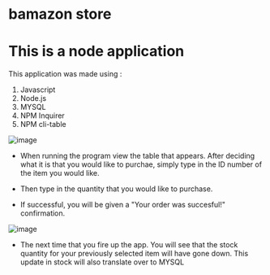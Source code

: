 # bamazon store #

# This is a node application #

This application was made using :
1. Javascript
2. Node.js
3. MYSQL
4. NPM Inquirer
5. NPM cli-table

![image](https://user-images.githubusercontent.com/40649236/47599940-8416e600-d97e-11e8-93fd-0ae1890a803d.png)

* When running the program view the table that appears. After deciding what it is that you would like to purchae, simply type in the ID number of the item you would like. 

* Then type in the quantity that you would like to purchase. 

* If successful, you will be given a "Your order was succesful!" confirmation. 

![image](https://user-images.githubusercontent.com/40649236/47599802-511f2300-d97b-11e8-9c61-f8cb679dc98f.png)

* The next time that you fire up the app. You will see that the stock quantity for your previously selected item will have gone down. This update in stock will also translate over to MYSQL
